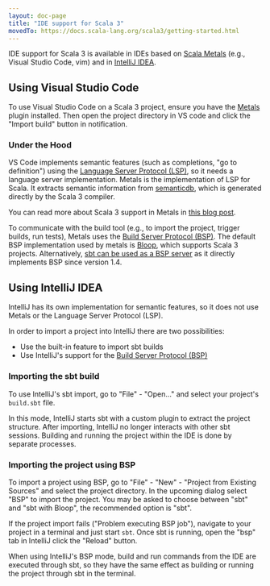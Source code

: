 ```yaml
---
layout: doc-page
title: "IDE support for Scala 3"
movedTo: https://docs.scala-lang.org/scala3/getting-started.html
---
```


IDE support for Scala 3 is available in IDEs based on [Scala Metals](https://scalameta.org/metals/)
(e.g., Visual Studio Code, vim) and in [IntelliJ IDEA](https://www.jetbrains.com/idea/).


## Using Visual Studio Code

To use Visual Studio Code on a Scala 3 project, ensure you have the
[Metals](https://scalameta.org/metals/docs/editors/vscode.html) plugin installed. Then open the
project directory in VS code and click the "Import build" button in notification.


### Under the Hood

VS Code implements semantic features (such as completions, "go to definition")
using the [Language Server Protocol (LSP)](https://github.com/Microsoft/language-server-protocol),
so it needs a language server implementation. Metals is the implementation of LSP for Scala. It
extracts semantic information from [semanticdb](https://scalameta.org/docs/semanticdb/guide.html),
which is generated directly by the Scala 3 compiler.

You can read more about Scala 3 support in Metals in
[this blog post](https://medium.com/virtuslab/introduction-to-metals-with-scala-3-79ebf3120a95).

To communicate with the build tool (e.g., to import the project, trigger builds, run tests),
Metals uses the [Build Server Protocol (BSP)](https://build-server-protocol.github.io/). The
default BSP implementation used by metals is [Bloop](https://scalacenter.github.io/bloop/), which
supports Scala 3 projects. Alternatively,
[sbt can be used as a BSP server](https://scalameta.org/metals/blog/2020/11/06/sbt-BSP-support.html)
as it directly implements BSP since version 1.4.


## Using IntelliJ IDEA

IntelliJ has its own implementation for semantic features, so it does not use Metals or the
Language Server Protocol (LSP).

In order to import a project into IntelliJ there are two possibilities:

  - Use the built-in feature to import sbt builds
  - Use IntelliJ's support for the
    [Build Server Protocol (BSP)](https://www.jetbrains.com/help/idea/bsp-support.html)


### Importing the sbt build

To use IntelliJ's sbt import, go to "File" - "Open..." and select your project's `build.sbt` file.

In this mode, IntelliJ starts sbt with a custom plugin to extract the project structure. After
importing, IntelliJ no longer interacts with other sbt sessions. Building and running the project
within the IDE is done by separate processes.


### Importing the project using BSP

To import a project using BSP, go to "File" - "New" - "Project from Existing Sources" and select
the project directory. In the upcoming dialog select "BSP" to import the project. You may be asked
to choose between "sbt" and "sbt with Bloop", the recommended option is "sbt".

If the project import fails ("Problem executing BSP job"), navigate to your project in a terminal
and just start `sbt`. Once sbt is running, open the "bsp" tab in IntelliJ click the "Reload" button.

When using IntelliJ's BSP mode, build and run commands from the IDE are executed through sbt, so
they have the same effect as building or running the project through sbt in the terminal.
